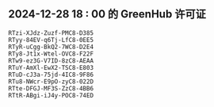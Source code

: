 ## 2024-12-28 18 : 00 的 GreenHub 许可证
```
RTzi-XJdz-Zuzf-PMC8-D385
RTyy-84EV-q6Tj-LfC8-0EE5
RTyR-uCgg-BkQ2-7WC8-D2E4
RTy8-Jt1x-Wtel-OVC8-F22F
RTw9-ez3G-V7ID-8zC8-AEAA
RTuY-AmXl-EwX2-TSC8-E803
RTuD-cJ3a-75jd-4IC8-9F86
RTu8-NWcr-E9pO-zyC8-022D
RTte-DFGJ-MF3S-ZzC8-4BB6
RTtR-ABgi-iJ4y-POC8-74ED
```
